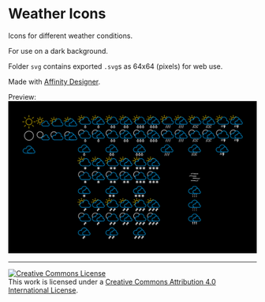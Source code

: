 # Weather Icons

Icons for different weather conditions.

For use on a dark background.

Folder `svg` contains exported `.svg`s as 64x64 (pixels) for web use.

Made with [Affinity Designer](https://affinity.serif.com/).

Preview:
![weather_icons.png](weather_icons.png)

---

<a rel="license" href="http://creativecommons.org/licenses/by/4.0/"><img alt="Creative Commons License" style="border-width:0" src="https://i.creativecommons.org/l/by/4.0/88x31.png" /></a><br />This work is licensed under a <a rel="license" href="http://creativecommons.org/licenses/by/4.0/">Creative Commons Attribution 4.0 International License</a>.
